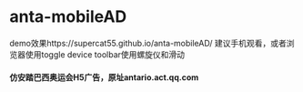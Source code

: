 # anta-mobileAD
demo效果https://supercat55.github.io/anta-mobileAD/
建议手机观看，或者浏览器使用toggle device toolbar使用螺旋仪和滑动
#### 仿安踏巴西奥运会H5广告，原址antario.act.qq.com
